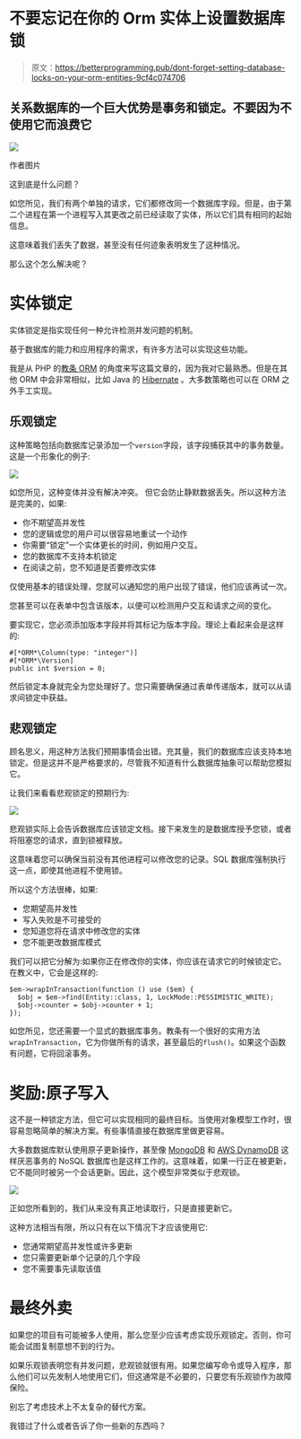 # 不要忘记在你的 Orm 实体上设置数据库锁

> 原文：<https://betterprogramming.pub/dont-forget-setting-database-locks-on-your-orm-entities-9cf4c074706>

## 关系数据库的一个巨大优势是事务和锁定。不要因为不使用它而浪费它

![](img/f62bbcf490a995c615e850c9ad143c2f.png)

作者图片

这到底是什么问题？

如您所见，我们有两个单独的请求，它们都修改同一个数据库字段。但是，由于第二个进程在第一个进程写入其更改之前已经读取了实体，所以它们具有相同的起始信息。

这意味着我们丢失了数据，甚至没有任何迹象表明发生了这种情况。

那么这个怎么解决呢？

# 实体锁定

实体锁定是指实现任何一种允许检测并发问题的机制。

基于数据库的能力和应用程序的需求，有许多方法可以实现这些功能。

我是从 PHP 的[教条 ORM](https://www.doctrine-project.org/projects/orm.html) 的角度来写这篇文章的，因为我对它最熟悉。但是在其他 ORM 中会非常相似，比如 Java 的 [Hibernate](https://hibernate.org/) 。大多数策略也可以在 ORM 之外手工实现。

## 乐观锁定

这种策略包括向数据库记录添加一个`version`字段，该字段捕获其中的事务数量。这是一个形象化的例子:

![](img/ecbdd37e88aa605de4337cad8878f9b1.png)

如您所见，这种变体并没有解决冲突。
但它会防止静默数据丢失。所以这种方法是完美的，如果:

*   你不期望高并发性
*   您的逻辑或您的用户可以很容易地重试一个动作
*   你需要“锁定”一个实体更长的时间，例如用户交互。
*   您的数据库不支持本机锁定
*   在阅读之前，您不知道是否要修改实体

仅使用基本的错误处理，您就可以通知您的用户出现了错误，他们应该再试一次。

您甚至可以在表单中包含该版本，以便可以检测用户交互和请求之间的变化。

要实现它，您必须添加版本字段并将其标记为版本字段。理论上看起来会是这样的:

```
#[*ORM*\Column(type: "integer")]
#[*ORM*\Version]
public int $version = 0;
```

然后锁定本身就完全为您处理好了。您只需要确保通过表单传递版本，就可以从请求间锁定中获益。

## 悲观锁定

顾名思义，用这种方法我们预期事情会出错。充其量，我们的数据库应该支持本地锁定。但是这并不是严格要求的，尽管我不知道有什么数据库抽象可以帮助您模拟它。

让我们来看看悲观锁定的预期行为:

![](img/07e09f4ba490a59a167626769839729a.png)

悲观锁实际上会告诉数据库应该锁定文档。接下来发生的是数据库授予您锁，或者将阻塞您的请求，直到锁被释放。

这意味着您可以确保当前没有其他进程可以修改您的记录。SQL 数据库强制执行这一点，即使其他进程不使用锁。

所以这个方法很棒，如果:

*   您期望高并发性
*   写入失败是不可接受的
*   您知道您将在请求中修改您的实体
*   您不能更改数据库模式

我们可以把它分解为:如果你正在修改你的实体，你应该在请求它的时候锁定它。在教义中，它会是这样的:

```
$em->wrapInTransaction(function () use ($em) {
  $obj = $em->find(Entity::class, 1, LockMode::PESSIMISTIC_WRITE);
  $obj->counter = $obj->counter + 1;
});
```

如您所见，您还需要一个显式的数据库事务。教条有一个很好的实用方法`wrapInTransaction`，它为你做所有的请求，甚至最后的`flush()`。如果这个函数有问题，它将回滚事务。

# 奖励:原子写入

这不是一种锁定方法，但它可以实现相同的最终目标。当使用对象模型工作时，很容易忽略简单的解决方案。有些事情直接在数据库里做更容易。

大多数数据库默认使用原子更新操作，甚至像 [MongoDB](mongodb.com/docs/manual/reference/operator/update/inc/) 和 [AWS DynamoDB](https://docs.aws.amazon.com/amazondynamodb/latest/developerguide/Expressions.UpdateExpressions.html#Expressions.UpdateExpressions.SET.IncrementAndDecrement) 这样厌恶事务的 NoSQL 数据库也是这样工作的。这意味着，如果一行正在被更新，它不能同时被另一个会话更新。因此，这个模型非常类似于悲观锁。

![](img/a6270088233cb29dc7af2e80cd0d2068.png)

正如您所看到的，我们从来没有真正地读取行，只是直接更新它。

这种方法相当有限，所以只有在以下情况下才应该使用它:

*   您通常期望高并发性或许多更新
*   您只需要更新单个记录的几个字段
*   您不需要事先读取该值

# 最终外卖

如果您的项目有可能被多人使用，那么您至少应该考虑实现乐观锁定。否则，你可能会试图复制意想不到的行为。

如果乐观锁表明您有并发问题，悲观锁就很有用。如果您编写命令或导入程序，那么他们可以先发制人地使用它们，但这通常是不必要的，只要您有乐观锁作为故障保险。

别忘了考虑技术上不太复杂的替代方案。

我错过了什么或者告诉了你一些新的东西吗？